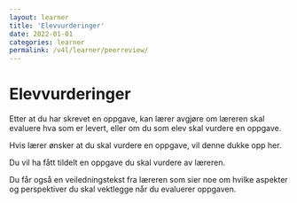 ```yaml
---
layout: learner
title: 'Elevvurderinger'
date: 2022-01-01
categories: learner
permalink: /v4l/learner/peerreview/
---
```


# Elevvurderinger

Etter at du har skrevet en oppgave, kan lærer avgjøre om læreren skal evaluere hva som er levert, eller om du som elev skal vurdere en oppgave.

Hvis lærer ønsker at du skal vurdere en oppgave, vil denne dukke opp her.

Du vil ha fått tildelt en oppgave du skal vurdere av læreren.

Du får også en veiledningstekst fra læreren som sier noe om hvilke aspekter og perspektiver du skal vektlegge når du evaluerer oppgaven.

